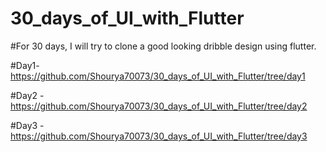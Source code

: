 # 30_days_of_UI_with_Flutter

#For 30 days, I will try to clone a good looking dribble design using flutter.

#Day1- https://github.com/Shourya70073/30_days_of_UI_with_Flutter/tree/day1

#Day2 - https://github.com/Shourya70073/30_days_of_UI_with_Flutter/tree/day2

#Day3 - https://github.com/Shourya70073/30_days_of_UI_with_Flutter/tree/day3
